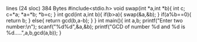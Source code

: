 
lines (24 sloc)  384 Bytes
#include<stdio.h>
void swap(int *a,int *b){
    int c;
    c=*a;
    *a=*b;
    *b=c;
}
int gcd(int a,int b){
    if(b>a){
        swap(&a,&b);
    }
    if(a%b==0){
        return b;
    }
    else{
        return gcd(b,a-b);
    }
}
int main(){
    int a,b;
    printf("Enter two number:\n");
    scanf("%d%d",&a,&b);
    printf("GCD of number %d and %d is %d.....",a,b,gcd(a,b));
}
